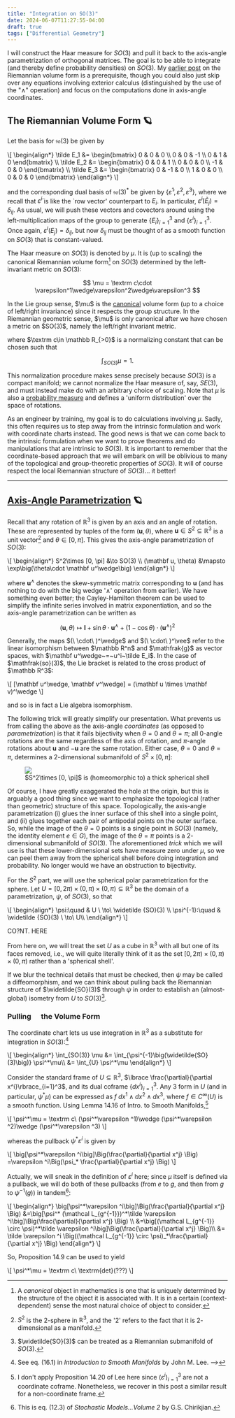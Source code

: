 ```yaml
---
title: "Integration on SO(3)"
date: 2024-06-07T11:27:55-04:00
draft: true
tags: ["Differential Geometry"]
---
```


I will construct the Haar measure for $SO(3)$ and pull it back to the axis-angle parametrization of orthogonal matrices. The goal is to be able to integrate (and thereby define probability densities) on $SO(3)$.
My [earlier post](/posts/lie-groups_calculus) on the Riemannian volume form is a prerequisite, though you could also just skip over any equations involving exterior calculus (distinguished by the use of the "$\wedge$" operation) and focus on the computations done in axis-angle coordinates.

## The Riemannian Volume Form 🪐
Let the basis for $\mathfrak{so}(3)$ be given by 

<p>
\[
\begin{align*}
\tilde E_1 &= \begin{bmatrix} 0 & 0 & 0 \\ 0 & 0 & -1 \\ 0 & 1 & 0 
\end{bmatrix} \\
\tilde E_2 &= \begin{bmatrix} 0 & 0 & 1 \\ 0 & 0 & 0 \\ -1 & 0 & 0 
\end{bmatrix} \\
\tilde E_3 &= \begin{bmatrix} 0 & -1 & 0 \\ 1 & 0 & 0 \\ 0 & 0 & 0 
\end{bmatrix}
\end{align*}
\]
</p>

and the corresponding dual basis of $\mathfrak{so}(3)^*$ be given by $\lbrace \tilde \varepsilon^1, \tilde  \varepsilon^2, \tilde  \varepsilon^3\rbrace$, where we recall that $\tilde \varepsilon^i$ is like the `row vector' counterpart to $E_i$. In particular, $\tilde \varepsilon^i(\tilde E_j) = \delta_{ij}$. As usual, we will push these vectors and covectors around using the left-multiplication maps of the group to generate $\lbrace E_i\rbrace_{i=1}^3$ and $\lbrace \varepsilon^i\rbrace_{i=1}^3$. Once again, $\varepsilon^i(E_j) = \delta_{ij}$, but now $\delta_{ij}$ must be thought of as a smooth function on $SO(3)$ that is constant-valued.

The Haar measure on $SO(3)$ is denoted by $\mu$. It is (up to scaling) the canonical Riemannian volume form[^canonical] on $SO(3)$ determined by the left-invariant metric on $SO(3)$:

$$
\mu = \textrm c\cdot \varepsilon^1\wedge\varepsilon^2\wedge\varepsilon^3
$$

[^canonical]: A *canonical* object in mathematics is one that is uniquely determined by the structure of the object it is associated with. It is in a certain (context-dependent) sense the most natural choice of object to consider. 

<aside class=aside-right>
In the Lie group sense, $\mu$ is the <span id="fnref:1"><a href="#fn:1" class="footnote-ref accented" role="doc-noteref">canonical</a></span> volume form (up to a choice of left/right invariance) since it respects the group structure. In the Riemannian geometric sense, $\mu$ is only canonical after we have chosen a metric on $SO(3)$, namely the left/right invariant metric.
</aside>

where $\textrm c\in \mathbb R_{>0}$ is a normalizing constant that can be chosen such that

$$
\int_{SO(3)}\mu = 1.
$$

This normalization procedure makes sense precisely because $SO(3)$ is a compact manifold; we cannot normalize the Haar measure of, say, $SE(3)$, and must instead make do with an arbitrary choice of scaling. Note that $\mu$ is also a [probability measure](https://en.wikipedia.org/wiki/Probability_measure) and defines a 'uniform distribution' over the space of rotations.

As an engineer by training, my goal is to do calculations involving $\mu$. Sadly, this often requires us to step away from the intrinsic formulation and work with coordinate charts instead. The good news is that we can come back to the intrinsic formulation when we want to prove theorems and do manipulations that are intrinsic to $SO(3)$. It is important to remember that the coordinate-based approach that we will embark on will be oblivious to many of the topological and group-theoretic properties of $SO(3)$. It will of course respect the local Riemannian structure of $SO(3)$... it better!

---

## [Axis-Angle Parametrization](https://en.wikipedia.org/wiki/Axis–angle_representation) 🪐

Recall that any rotation of $\mathbb R^3$ is given by an axis and an angle of rotation. These are represented by tuples of the form $(\mathbf u, \theta)$, where $\mathbf u\in S^2\subseteq \mathbb R^3$ is a unit vector[^s2] and $\theta\in [0, \pi]$. This gives the axis-angle parametrization of $SO(3)$:

[^s2]: $S^2$ is the $2$-sphere in $\mathbb R^3$, and the '$2$' refers to the fact that it is $2$-dimensional as a manifold.

<p>
\[
   \begin{align*}
   S^2\times [0, \pi] &\to SO(3) \\
   (\mathbf u, \theta) &\mapsto \exp\big(\theta\cdot \mathbf u^\wedge\big)
    \end{align*}
\]
</p>

where $\mathbf u^\wedge$ denotes the skew-symmetric matrix corresponding to $\mathbf u$ (and has nothing to do with the big wedge '$\wedge$' operation from earlier). We have something even better; the Cayley-Hamilton theorem can be used to simplify the infinite series involved in matrix exponentiation, and so the axis-angle parametrization can be written as

$$
(\mathbf u, \theta) \mapsto \mathbf I + \sin\theta\cdot \mathbf u^\wedge + (1-\cos\theta)\cdot (\mathbf u^\wedge)^2
$$

<aside class=aside-right>
Generally, the maps $(\ \cdot\ )^\wedge$ and $(\ \cdot\ )^\vee$ refer to the linear isomorphism between $\mathbb R^n$ and $\mathfrak{g}$ as vector spaces, with $\mathbf u^\wedge~=~u^i~\tilde E_i$. In the case of $\mathfrak{so}(3)$, the Lie bracket is related to the cross product of $\mathbb R^3$: 
<p>
\[
[\mathbf u^\wedge, \mathbf v^\wedge] = (\mathbf u \times \mathbf v)^\wedge
\]
</p>
and so is in fact a Lie algebra isomorphism.
</aside>

The following trick will greatly simplify our presentation. What prevents us from calling the above as the axis-angle *coordinates* (as opposed to *parametrization*) is that it fails bijectivity when $\theta = 0$ and $\theta = \pi$; all $0$-angle rotations are the same regardless of the axis of rotation, and $\pi$-angle rotations about $\mathbf u$ and $-\mathbf u$ are the same rotation. Either case, $\theta = 0$ and $\theta = \pi$, determines a $2$-dimensional submanifold of $S^2\times [0, \pi]$: 

<figure class=invertible style="max-width: 100%;">
<img src=/post-images/lie_groups/so3.png>
<figcaption>$S^2\times [0, \pi]$ is (homeomorphic to) a thick spherical shell</figcaption>
</figure>

Of course, I have greatly exaggerated the hole at the origin, but this is arguably a good thing since we want to emphasize the topological (rather than geometric) structure of this space.
Topologically, the axis-angle parametrization (i) glues the inner surface of this shell into a single point, and (ii) glues together each pair of antipodal points on the outer surface.
So, while the image of the $\theta = 0$ points is a single point in $SO(3)$ (namely, the identity element $e\in G$), the image of the $\theta = \pi$ points is a $2$-dimensional submanifold of $SO(3)$. 
The aforementioned *trick* which we will use is that these lower-dimensional sets have measure zero under $\mu$, so we can peel them away from the spherical shell before doing integration and probability. No longer would we have an obstruction to bijectivity.

For the $S^2$ part, we will use the spherical polar parametrization for the sphere. Let 
$U = [0, 2\pi)\times(0, \pi)\times (0, \pi) \subseteq \mathbb R^3$ be the domain of a parametrization, $\psi$, of $SO(3)$, so that

<p>
\[
\begin{align*}
\psi:\quad & U \ \to\  \widetilde {SO}(3) \\
\psi^{-1}:\quad &  \widetilde {SO}(3) \ \to\   U\\
\end{align*}
\]
</p>

CO?NT. HERE

From here on, we will treat the set $U$ as a cube in $\mathbb R^3$ with all but one of its faces removed, i.e., we will quite literally think of it as the set $[0, 2\pi)\times(0, \pi)\times (0, \pi)$ rather than a 'spherical shell'.

If we blur the technical details that must be checked, then $\psi$ may be called a diffeomorphism, and we can think about pulling back the Riemannian structure of $\widetilde{SO}(3)$ through $\psi$ in order to establish an (almost-global) isometry from $U$ to $SO(3)$[^submanifold].

[^submanifold]: $\widetilde{SO}(3)$ can be treated as a Riemannian submanifold of $SO(3)$.

### Pulling <span style="color:transparent; text-shadow: 0 0 0 var(--primary);">🔙</span> the Volume Form

The coordinate chart lets us use integration in $\mathbb R^3$ as a substitute for integration in $SO(3)$:[^ism_1]

<p>
\[
\begin{align*}
\int_{SO(3)} \mu &=  \int_{\psi^{-1}\big(\widetilde{SO}(3)\big)} \psi^*\mu\\
&= \int_{U} \psi^*\mu 
\end{align*}
\]
</p>

Consider the standard frame of $U\subseteq \mathbb R^3$, $\lbrace \frac{\partial}{\partial x^i}\rbrace_{i=1}^3$, and its dual coframe $\lbrace dx^i\rbrace_{i=1}^3$.
Any $3$ form in $U$ (and in particular, $\psi^*\mu$) can be expressed as $f\ dx^1 \wedge dx^2 \wedge dx^3$, where $f\in C^\infty(U)$ is a smooth function. Using Lemma 14.16 of Intro. to Smooth Manifolds,[^prop]

[^prop]: I don't apply Proposition 14.20 of Lee here since $(\varepsilon^i)_{i=1}^3$ are not a coordinate coframe. Nonetheless, we recover in this post a similar result for a non-coordinate frame.

<p>
\[
\psi^*\mu = \textrm c\ (\psi^*\varepsilon ^1)\wedge (\psi^*\varepsilon ^2)\wedge (\psi^*\varepsilon ^3)
\]
</p>

whereas the pullback $\psi^*\varepsilon ^i$ is given by

<p>
\[
    \big[\psi^*\varepsilon ^i\big]\Big(\frac{\partial}{\partial x^j} \Big) 
    =\varepsilon ^i\Big(\psi_* \frac{\partial}{\partial x^j} \Big)
    \]
    </p>

Actually, we will sneak in the definition of $\varepsilon^i$ here; since $\mu$ itself is defined via a pullback, we will do both of these pullbacks (from $e$ to $g$, and then from $g$ to $\psi^{-1}(g)$) in tandem[^chirik]:

<p>
\[
    \begin{align*}
    \big[\psi^*\varepsilon ^i\big]\Big(\frac{\partial}{\partial x^j} \Big) 
    &=\big[\psi^* (\mathcal L_{g^{-1}})^*\tilde \varepsilon ^i\big]\Big(\frac{\partial}{\partial x^j} \Big) \\
    &=\big[(\mathcal L_{g^{-1}} \circ \psi)^*\tilde \varepsilon ^i\big]\Big(\frac{\partial}{\partial x^j} \Big)\\
    &= \tilde \varepsilon ^i \Big((\mathcal L_{g^{-1}} \circ \psi)_*\frac{\partial}{\partial x^j} \Big)
   \end{align*}
\]
</p>

So, Proposition 14.9 can be used to yield

[^chirik]: This is eq. (12.3) of *Stochastic Models...Volume 2* by G.S. Chirikjian.

<p>
\[
    \psi^*\mu = \textrm c\ \textrm{det}(???)
    \]
    </p>

[^ism_1]: See eq. ($16.1$) in *Introduction to Smooth Manifolds* by John M. Lee. -->